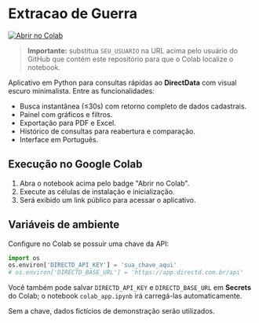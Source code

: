 # Extracao de Guerra

[![Abrir no Colab](https://colab.research.google.com/assets/colab-badge.svg)](https://colab.research.google.com/github/SEU_USUARIO/extracao-de-guerra/blob/main/colab_app.ipynb)

> **Importante:** substitua `SEU_USUARIO` na URL acima pelo usuário do GitHub que contém este repositório para que o Colab localize o notebook.

Aplicativo em Python para consultas rápidas ao **DirectData** com visual escuro minimalista. Entre as funcionalidades:

- Busca instantânea (≤30s) com retorno completo de dados cadastrais.
- Painel com gráficos e filtros.
- Exportação para PDF e Excel.
- Histórico de consultas para reabertura e comparação.
- Interface em Português.

## Execução no Google Colab

1. Abra o notebook acima pelo badge "Abrir no Colab".
2. Execute as células de instalação e inicialização.
3. Será exibido um link público para acessar o aplicativo.

## Variáveis de ambiente

Configure no Colab se possuir uma chave da API:

```python
import os
os.environ['DIRECTD_API_KEY'] = 'sua_chave_aqui'
# os.environ['DIRECTD_BASE_URL'] = 'https://app.directd.com.br/api'
```

Você também pode salvar `DIRECTD_API_KEY` e `DIRECTD_BASE_URL` em **Secrets** do Colab; o notebook `colab_app.ipynb` irá carregá-las automaticamente.

Sem a chave, dados fictícios de demonstração serão utilizados.

